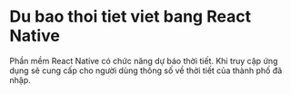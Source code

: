 # Du bao thoi tiet viet bang React Native
Phần mềm React Native có chức năng dự báo thời tiết. Khi truy cập ứng dụng sẽ cung cấp cho người dùng thông số về thời tiết của thành phố đã nhập.
